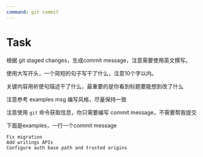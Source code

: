 ```yaml
---
command: git commit
---
```


# Task

根据 git staged changes，生成commit message，注意需要使用英文撰写。

使用大写开头，一个简短的句子写干了什么，注意10个字以内。

关键内容用祈使句描述干了什么，最重要的是你看到标题要能想到改了什么

注意参考 examples msg 编写风格，尽量保持一致

注意使用 `git` 命令获取信息，你只需要编写 commit message，不需要帮我提交

下面是examples，一行一个commit message

```text
Fix migration
Add writings APIs
Configure auth base path and trusted origins
```
